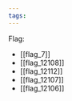 ```yaml
---
tags:
---
```

Flag:
- [[flag_7]]
- [[flag_12108]]
- [[flag_12112]]
- [[flag_12107]]
- [[flag_12106]]
